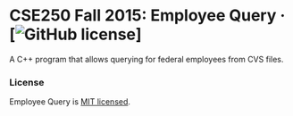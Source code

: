 # CSE250 Fall 2015: Employee Query &middot; [![GitHub license](https://img.shields.io/badge/license-MIT-blue.svg)]

A C++ program that allows querying for federal employees
from CVS files. 

### License
Employee Query is [MIT licensed](./LICENSE).
